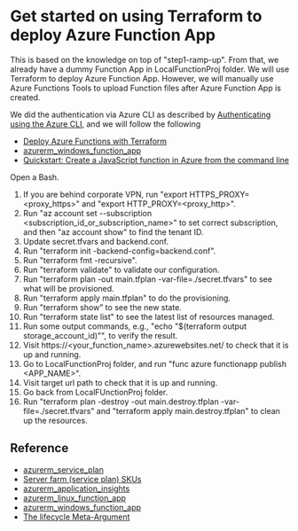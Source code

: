 # Get started on using Terraform to deploy Azure Function App

This is based on the knowledge on top of "step1-ramp-up".  From that, we already have a dummy Function App in LocalFunctionProj folder. We will use Terraform to deploy Azure Function App. However, we will manually use Azure Functions Tools to upload Function files after Azure Function App is created.

We did the authentication via Azure CLI as described by [Authenticating using the Azure CLI](https://registry.terraform.io/providers/hashicorp/azuread/latest/docs/guides/azure_cli), and we will follow the following

- [Deploy Azure Functions with Terraform](https://www.maxivanov.io/deploy-azure-functions-with-terraform/)
- [azurerm_windows_function_app](https://registry.terraform.io/providers/hashicorp/azurerm/latest/docs/resources/windows_function_app)
- [Quickstart: Create a JavaScript function in Azure from the command line](https://docs.microsoft.com/en-us/azure/azure-functions/create-first-function-cli-node?tabs=azure-cli%2Cbrowser)

Open a Bash.

1. If you are behind corporate VPN, run "export HTTPS_PROXY=<proxy_https>" and "export HTTP_PROXY=<proxy_http>".
2. Run "az account set --subscription <subscription_id_or_subscription_name>" to set correct subscription, and then "az account show" to find the tenant ID.
3. Update secret.tfvars and backend.conf.
4. Run "terraform init -backend-config=backend.conf".
5. Run "terraform fmt -recursive".
6. Run "terraform validate" to validate our configuration.
7. Run "terraform plan -out main.tfplan -var-file=./secret.tfvars" to see what will be provisioned.
8. Run "terraform apply main.tfplan" to do the provisioning.
9. Run "terraform show" to see the new state.
10. Run "terraform state list" to see the latest list of resources managed.
11. Run some output commands, e.g., "echo "$(terraform output storage_account_id)"", to verify the result.
12. Visit https://<your_function_name>.azurewebsites.net/ to check that it is up and running.
13. Go to LocalFunctionProj folder, and run "func azure functionapp publish <APP_NAME>".
14. Visit target url path to check that it is up and running.
15. Go back from LocalFUnctionProj folder.
16. Run "terraform plan -destroy -out main.destroy.tfplan -var-file=./secret.tfvars" and "terraform apply main.destroy.tfplan" to clean up the resources.

## Reference

- [azurerm_service_plan](https://registry.terraform.io/providers/hashicorp/azurerm/latest/docs/resources/service_plan)
- [Server farm (service plan) SKUs](https://stackoverflow.com/questions/47522539/server-farm-service-plan-skus)
- [azurerm_application_insights](https://registry.terraform.io/providers/hashicorp/azurerm/latest/docs/resources/application_insights)
- [azurerm_linux_function_app](https://registry.terraform.io/providers/hashicorp/azurerm/latest/docs/resources/linux_function_app)
- [azurerm_windows_function_app](https://registry.terraform.io/providers/hashicorp/azurerm/latest/docs/resources/windows_function_app)
- [The lifecycle Meta-Argument](https://www.terraform.io/language/meta-arguments/lifecycle)
